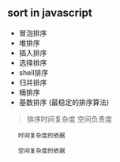 ## sort in javascript
 
 *  冒泡排序
 *  堆排序
 *  插入排序
 *  选择排序
 *  shell排序
 *  归并排序
 *  桶排序
 *  基数排序 (最稳定的排序算法)

> 排序时间复杂度 空间负责度

       时间复杂度的依据  

       空间复杂度的依据


       
 
